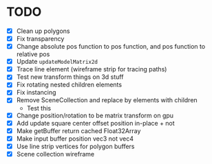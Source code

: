 # TODO

- [x] Clean up polygons
- [x] Fix transparency
- [x] Change absolute pos function to pos function, and pos function to relative pos
- [x] Update `updateModelMatrix2d`
- [x] Trace line element (wireframe strip for tracing paths)
- [x] Test new transform things on 3d stuff
- [x] Fix rotating nested children elements
- [x] Fix instancing
- [x] Remove SceneCollection and replace by elements with children
  - Test this
- [x] Change position/rotation to be matrix transform on gpu
- [x] Add update square center offset position in-place + not
- [x] Make getBuffer return cached Float32Array
- [x] Make input buffer position vec3 not vec4
- [x] Use line strip vertices for polygon buffers
- [x] Scene collection wireframe
